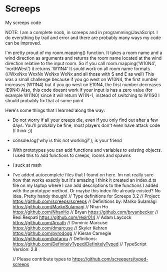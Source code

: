 # Screeps
My screeps code

NOTE: I am a complete noob, in screeps and in programming/JavaScript.
I do everything by trail and error and there are probably many ways my code can be improved.

I'm pretty proud of my room.mapping() function. It takes a room name and a wind direction as arguments and returns the room name located at the wind direction relative to the input room.
So if you call room.mapping('W10N4', 'northWest') it returns 'W11N4'
It sould work on all room name formats (//WxxNxx WxxNx WxNxx WxNx and all those with S and E as well) This was a small challenge because if you go west on W10N4, the first number increases (W11N4) but if you go west on E10N4, the frist number decreases (E9N4)
Also, this code doesnt work if your input is has a zero value (for example W11N0) since it will return W11N-1, instead of switching to W11S0 
    I should probably fix that at some point

Here's some things that I learned along the way:

- Do not worry if all your creeps die, even if you only find out after a few days. You'll probably be fine, most players don't even have attack code (I think ;))
- console.log('why is this not working?'); is your friend
- With prototypes you can add functions and variables to existing objects.
    I used this to add functions to creeps, rooms and spawns
- I suck at math
- I've added autocomplete files that I found on here. Im not really sure how that works exactly but it's amazing
    I think it created an index.d.ts file on my laptop where I can add descriptions to the functions I added with the prototype method.
    Or maybe this index file already existed? No idea. Pretty handy though!
    // Type definitions for Screeps 3.2
    // Project: https://github.com/screeps/screeps
    // Definitions by: Marko Sulamägi <https://github.com/MarkoSulamagi>
    //                 Nhan Ho <https://github.com/NhanHo>
    //                 Bryan <https://github.com/bryanbecker>
    //                 Resi Respati <https://github.com/resir014>
    //                 Adam Laycock <https://github.com/Arcath>
    //                 Dominic Marcuse <https://github.com/dmarcuse>
    //                 Skyler Kehren <https://github.com/pyrodogg>
    //                 Kieran Carnegie <https://github.com/kotarou>
    // Definitions: https://github.com/DefinitelyTyped/DefinitelyTyped
    // TypeScript Version: 2.8

    // Please contribute types to https://github.com/screepers/typed-screeps
